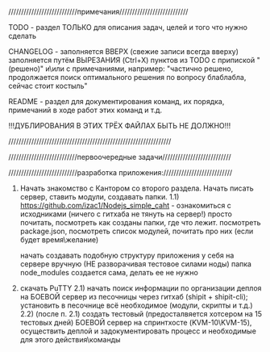 ///////////////////////////примечания///////////////////////////

TODO - раздел ТОЛЬКО для описания задач, целей и того что нужно сделать

CHANGELOG - заполняется ВВЕРХ (свежие записи всегда вверху) заполняется путём ВЫРЕЗАНИЯ (Ctrl+X) пунктов из TODO с припиской
"(решено)" и\или с примечаниями, например: "частично решено, продолжается поиск оптимального решения по вопросу блаблабла,
сейчас стоит костыль"

README - раздел для документирования команд, их порядка, примечаний в ходе работ этих команд и т.д.

!!!ДУБЛИРОВАНИЯ В ЭТИХ ТРЁХ ФАЙЛАХ БЫТЬ НЕ ДОЛЖНО!!!

////////////////////////////////////////////////////////////////




///////////////////////////первоочередные задачи///////////////////////////




  

///////////////////////////разработка приложения:///////////////////////////


1) Начать знакомство с Кантором со второго раздела. Начать писать сервер, ставить модули, создавать папки.
1.1) https://github.com/izac1/Nodejs_simple_caht - ознакомиться с исходниками (ничего с гитхаба не тянуть на сервер!)
     просто почитать, посмотреть как созданы папки, где что лежит. посмотреть package.json, посмотреть список модулей,
     почитать про них (если будет время\желание)
     
     начать создавать подобную структуру приложения у себя на сервере вручную (НЕ разворачивая тестовое силами ноды)
     папка node_modules создается сама, делать ее не нужно
     
2) скачать PuTTY
2.1) начать поиск информации по организации деплоя на БОЕВОЙ сервер из песочницы через гитхаб (shipit + shipit-cli);
     установить в песочнице всё необходимое (модули, скрипты и т.д.)
2.2) (после п. 2.1) создать тестовый (предосталвяется хотсером на 15 тестовых дней) БОЕВОЙ сервер на спринтхосте (KVM-10\KVM-15), осуществить деплой и задокументировать процесс и необходимые
     для этого действия\команды
















